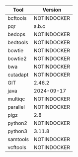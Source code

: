 
| Tool | Version |
|---------|---------|
| bcftools | NOTINDOCKER |
| pqr | a.b.c |
| bedops | NOTINDOCKER |
| bedtools | NOTINDOCKER |
| bowtie | NOTINDOCKER |
| bowtie2 | NOTINDOCKER |
| bwa | NOTINDOCKER |
| cutadapt | NOTINDOCKER |
| GIT | 2.46.2 |
| java | 2024-09-17 |
| multiqc | NOTINDOCKER |
| parallel | NOTINDOCKER |
| pigz | 2.8 |
| python2 | NOTINDOCKER |
| python3 | 3.11.8 |
| samtools | NOTINDOCKER |
| vcftools | NOTINDOCKER |

